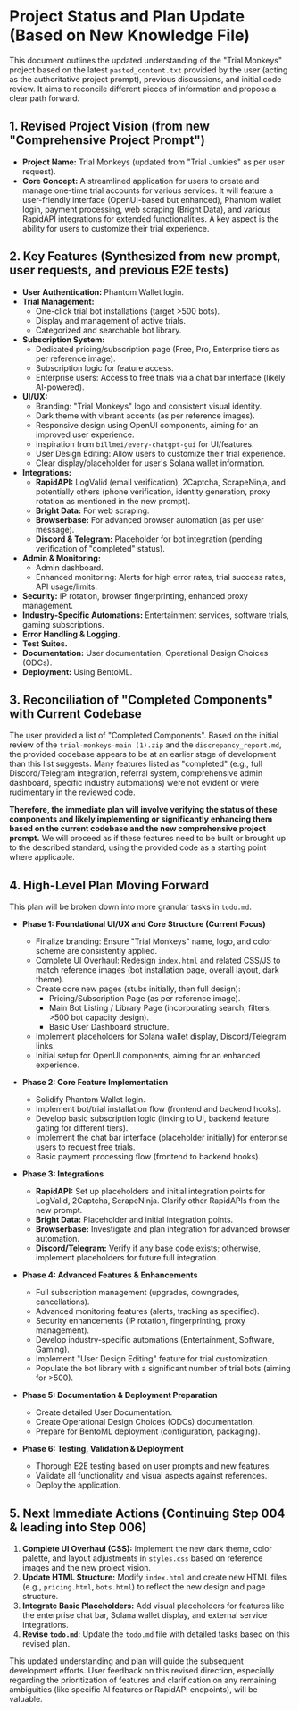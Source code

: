# Project Status and Plan Update (Based on New Knowledge File)

This document outlines the updated understanding of the "Trial Monkeys" project based on the latest `pasted_content.txt` provided by the user (acting as the authoritative project prompt), previous discussions, and initial code review. It aims to reconcile different pieces of information and propose a clear path forward.

## 1. Revised Project Vision (from new "Comprehensive Project Prompt")

*   **Project Name:** Trial Monkeys (updated from "Trial Junkies" as per user request).
*   **Core Concept:** A streamlined application for users to create and manage one-time trial accounts for various services. It will feature a user-friendly interface (OpenUI-based but enhanced), Phantom wallet login, payment processing, web scraping (Bright Data), and various RapidAPI integrations for extended functionalities. A key aspect is the ability for users to customize their trial experience.

## 2. Key Features (Synthesized from new prompt, user requests, and previous E2E tests)

*   **User Authentication:** Phantom Wallet login.
*   **Trial Management:**
    *   One-click trial bot installations (target >500 bots).
    *   Display and management of active trials.
    *   Categorized and searchable bot library.
*   **Subscription System:**
    *   Dedicated pricing/subscription page (Free, Pro, Enterprise tiers as per reference image).
    *   Subscription logic for feature access.
    *   Enterprise users: Access to free trials via a chat bar interface (likely AI-powered).
*   **UI/UX:**
    *   Branding: "Trial Monkeys" logo and consistent visual identity.
    *   Dark theme with vibrant accents (as per reference images).
    *   Responsive design using OpenUI components, aiming for an improved user experience.
    *   Inspiration from `billmei/every-chatgpt-gui` for UI/features.
    *   User Design Editing: Allow users to customize their trial experience.
    *   Clear display/placeholder for user's Solana wallet information.
*   **Integrations:**
    *   **RapidAPI:** LogValid (email verification), 2Captcha, ScrapeNinja, and potentially others (phone verification, identity generation, proxy rotation as mentioned in the new prompt).
    *   **Bright Data:** For web scraping.
    *   **Browserbase:** For advanced browser automation (as per user message).
    *   **Discord & Telegram:** Placeholder for bot integration (pending verification of "completed" status).
*   **Admin & Monitoring:**
    *   Admin dashboard.
    *   Enhanced monitoring: Alerts for high error rates, trial success rates, API usage/limits.
*   **Security:** IP rotation, browser fingerprinting, enhanced proxy management.
*   **Industry-Specific Automations:** Entertainment services, software trials, gaming subscriptions.
*   **Error Handling & Logging.**
*   **Test Suites.**
*   **Documentation:** User documentation, Operational Design Choices (ODCs).
*   **Deployment:** Using BentoML.

## 3. Reconciliation of "Completed Components" with Current Codebase

The user provided a list of "Completed Components". Based on the initial review of the `trial-monkeys-main (1).zip` and the `discrepancy_report.md`, the provided codebase appears to be at an earlier stage of development than this list suggests. Many features listed as "completed" (e.g., full Discord/Telegram integration, referral system, comprehensive admin dashboard, specific industry automations) were not evident or were rudimentary in the reviewed code.

**Therefore, the immediate plan will involve verifying the status of these components and likely implementing or significantly enhancing them based on the current codebase and the new comprehensive project prompt.** We will proceed as if these features need to be built or brought up to the described standard, using the provided code as a starting point where applicable.

## 4. High-Level Plan Moving Forward

This plan will be broken down into more granular tasks in `todo.md`.

*   **Phase 1: Foundational UI/UX and Core Structure (Current Focus)**
    *   Finalize branding: Ensure "Trial Monkeys" name, logo, and color scheme are consistently applied.
    *   Complete UI Overhaul: Redesign `index.html` and related CSS/JS to match reference images (bot installation page, overall layout, dark theme).
    *   Create core new pages (stubs initially, then full design):
        *   Pricing/Subscription Page (as per reference image).
        *   Main Bot Listing / Library Page (incorporating search, filters, >500 bot capacity design).
        *   Basic User Dashboard structure.
    *   Implement placeholders for Solana wallet display, Discord/Telegram links.
    *   Initial setup for OpenUI components, aiming for an enhanced experience.

*   **Phase 2: Core Feature Implementation**
    *   Solidify Phantom Wallet login.
    *   Implement bot/trial installation flow (frontend and backend hooks).
    *   Develop basic subscription logic (linking to UI, backend feature gating for different tiers).
    *   Implement the chat bar interface (placeholder initially) for enterprise users to request free trials.
    *   Basic payment processing flow (frontend to backend hooks).

*   **Phase 3: Integrations**
    *   **RapidAPI:** Set up placeholders and initial integration points for LogValid, 2Captcha, ScrapeNinja. Clarify other RapidAPIs from the new prompt.
    *   **Bright Data:** Placeholder and initial integration points.
    *   **Browserbase:** Investigate and plan integration for advanced browser automation.
    *   **Discord/Telegram:** Verify if any base code exists; otherwise, implement placeholders for future full integration.

*   **Phase 4: Advanced Features & Enhancements**
    *   Full subscription management (upgrades, downgrades, cancellations).
    *   Advanced monitoring features (alerts, tracking as specified).
    *   Security enhancements (IP rotation, fingerprinting, proxy management).
    *   Develop industry-specific automations (Entertainment, Software, Gaming).
    *   Implement "User Design Editing" feature for trial customization.
    *   Populate the bot library with a significant number of trial bots (aiming for >500).

*   **Phase 5: Documentation & Deployment Preparation**
    *   Create detailed User Documentation.
    *   Create Operational Design Choices (ODCs) documentation.
    *   Prepare for BentoML deployment (configuration, packaging).

*   **Phase 6: Testing, Validation & Deployment**
    *   Thorough E2E testing based on user prompts and new features.
    *   Validate all functionality and visual aspects against references.
    *   Deploy the application.

## 5. Next Immediate Actions (Continuing Step 004 & leading into Step 006)

1.  **Complete UI Overhaul (CSS):** Implement the new dark theme, color palette, and layout adjustments in `styles.css` based on reference images and the new project vision.
2.  **Update HTML Structure:** Modify `index.html` and create new HTML files (e.g., `pricing.html`, `bots.html`) to reflect the new design and page structure.
3.  **Integrate Basic Placeholders:** Add visual placeholders for features like the enterprise chat bar, Solana wallet display, and external service integrations.
4.  **Revise `todo.md`:** Update the `todo.md` file with detailed tasks based on this revised plan.

This updated understanding and plan will guide the subsequent development efforts. User feedback on this revised direction, especially regarding the prioritization of features and clarification on any remaining ambiguities (like specific AI features or RapidAPI endpoints), will be valuable.
